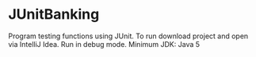 # JUnitBanking
Program testing functions using JUnit.
To run download project and open via IntelliJ Idea.
Run in debug mode.
Minimum JDK: Java 5
